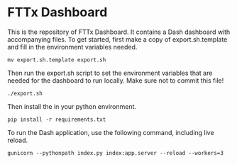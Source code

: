 # FTTx Dashboard

This is the repository of FTTx Dashboard. It contains a Dash dashboard with accompanying files. To get started, first make a copy of export.sh.template and fill in the environment variables needed.

```
mv export.sh.template export.sh
```

Then run the export.sh script to set the environment variables that are needed for the dashboard to run locally. Make sure not to commit this file!

```
./export.sh
```

Then install the in your python environment.

```
pip install -r requirements.txt
```

To run the Dash application, use the following command, including live reload.

```
gunicorn --pythonpath index.py index:app.server --reload --workers=3
```
